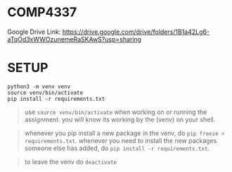 # COMP4337
Google Drive Link: https://drive.google.com/drive/folders/1B1a42Lg6-aTqOd3xWWOzunemeRaSKAwS?usp=sharing

# SETUP
```
python3 -m venv venv
source venv/bin/activate
pip install -r requirements.txt
```

>use ```source venv/bin/activate``` when working on or running the assignment. you will know its working by the (venv) on your shell.

>whenever you pip install a new package in the venv, do ```pip freeze > requirements.txt```.
>whenever you need to install the new packages someone else has added, do ```pip install -r requirements.txt```.

>to leave the venv do ```deactivate```